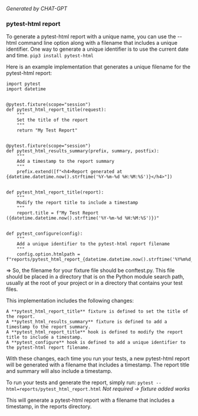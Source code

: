 *Generated by CHAT-GPT*
### pytest-html report
To generate a pytest-html report with a unique name, you can use the --html command line option along with a filename that includes a unique identifier. One way to generate a unique identifier is to use the current date and time.
`pip3 install pytest-html`

Here is an example implementation that generates a unique filename for the pytest-html report:
```
import pytest
import datetime


@pytest.fixture(scope="session")
def pytest_html_report_title(request):
    """
    Set the title of the report
    """
    return "My Test Report"


@pytest.fixture(scope="session")
def pytest_html_results_summary(prefix, summary, postfix):
    """
    Add a timestamp to the report summary
    """
    prefix.extend([f"<h4>Report generated at {datetime.datetime.now().strftime('%Y-%m-%d %H:%M:%S')}</h4>"])


def pytest_html_report_title(report):
    """
    Modify the report title to include a timestamp
    """
    report.title = f"My Test Report ({datetime.datetime.now().strftime('%Y-%m-%d %H:%M:%S')})"


def pytest_configure(config):
    """
    Add a unique identifier to the pytest-html report filename
    """
    config.option.htmlpath = f"reports/pytest_html_report_{datetime.datetime.now().strftime('%Y%m%d_%H%M%S')}.html"
```
=> So, the filename for your fixture file should be conftest.py. This file should be placed in a directory that is on the Python module search path, usually at the root of your project or in a directory that contains your test files.

This implementation includes the following changes:

    A **pytest_html_report_title** fixture is defined to set the title of the report.
    A **pytest_html_results_summary** fixture is defined to add a timestamp to the report summary.
    A **pytest_html_report_title** hook is defined to modify the report title to include a timestamp.
    A **pytest_configure** hook is defined to add a unique identifier to the pytest-html report filename.

With these changes, each time you run your tests, a new pytest-html report will be generated with a filename that includes a timestamp. The report title and summary will also include a timestamp.

To run your tests and generate the report, simply run:
`pytest --html=reports/pytest_html_report.html`
*Not required -> fixture added works*

This will generate a pytest-html report with a filename that includes a timestamp, in the reports directory.